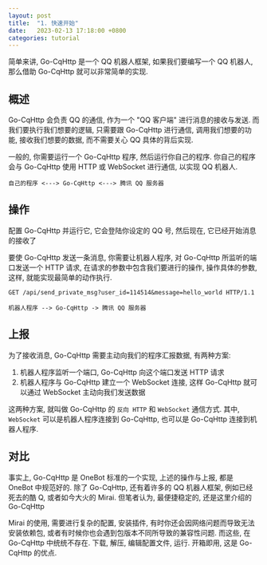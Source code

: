 ```yaml
---
layout: post
title:  "1. 快速开始"
date:   2023-02-13 17:18:00 +0800
categories: tutorial
---
```




简单来讲, Go-CqHttp 是一个 QQ 机器人框架, 如果我们要编写一个 QQ 机器人, 那么借助 Go-CqHttp 就可以非常简单的实现.



## 概述

Go-CqHttp 会负责 QQ 的通信, 作为一个 "QQ 客户端" 进行消息的接收与发送. 而我们要执行我们想要的逻辑, 只需要跟 Go-CqHttp 进行通信, 调用我们想要的功能, 接收我们想要的数据, 而不需要关心 QQ 具体的背后实现.

一般的, 你需要运行一个 Go-CqHttp 程序, 然后运行你自己的程序. 你自己的程序会与 Go-CqHttp 使用 HTTP 或 WebSocket 进行通信, 以实现 QQ 机器人.

```
自己的程序 <---> Go-CqHttp <---> 腾讯 QQ 服务器
```



## 操作

配置 Go-CqHttp 并运行它, 它会登陆你设定的 QQ 号, 然后现在, 它已经开始消息的接收了

要使 Go-CqHttp 发送一条消息, 你需要让机器人程序, 对 Go-CqHttp 所监听的端口发送一个 HTTP 请求, 在请求的参数中包含我们要进行的操作, 操作具体的参数, 这样, 就能实现最简单的动作执行.

```http
GET /api/send_private_msg?user_id=114514&message=hello_world HTTP/1.1
```

```
机器人程序 --> Go-CqHttp -> 腾讯 QQ 服务器
```



## 上报

为了接收消息, Go-CqHttp 需要主动向我们的程序汇报数据, 有两种方案:

1. 机器人程序监听一个端口, Go-CqHttp 向这个端口发送 HTTP 请求
2. 机器人程序与 Go-CqHttp 建立一个 WebSocket 连接, 这样 Go-CqHttp 就可以通过 WebSocket 主动向我们发送数据

这两种方案, 就叫做 Go-CqHttp 的 `反向 HTTP` 和 `WebSocket` 通信方式. 其中, `WebSocket` 可以是机器人程序连接到 Go-CqHttp, 也可以是 Go-CqHttp 连接到机器人程序.



## 对比

事实上, Go-CqHttp 是 OneBot 标准的一个实现, 上述的操作与上报, 都是 OneBot 中规范好的. 除了 Go-CqHttp, 还有着许多的 QQ 机器人框架, 例如已经死去的酷 Q, 或者如今大火的 Mirai. 但笔者认为, 最便捷稳定的, 还是这里介绍的 Go-CqHttp

Mirai 的使用, 需要进行复杂的配置, 安装插件, 有时你还会因网络问题而导致无法安装依赖包, 或者有时候你也会遇到包版本不同所导致的兼容性问题. 而这些, 在 Go-CqHttp 中统统不存在. 下载, 解压, 编辑配置文件, 运行. 开箱即用, 这是 Go-CqHttp 的优点.